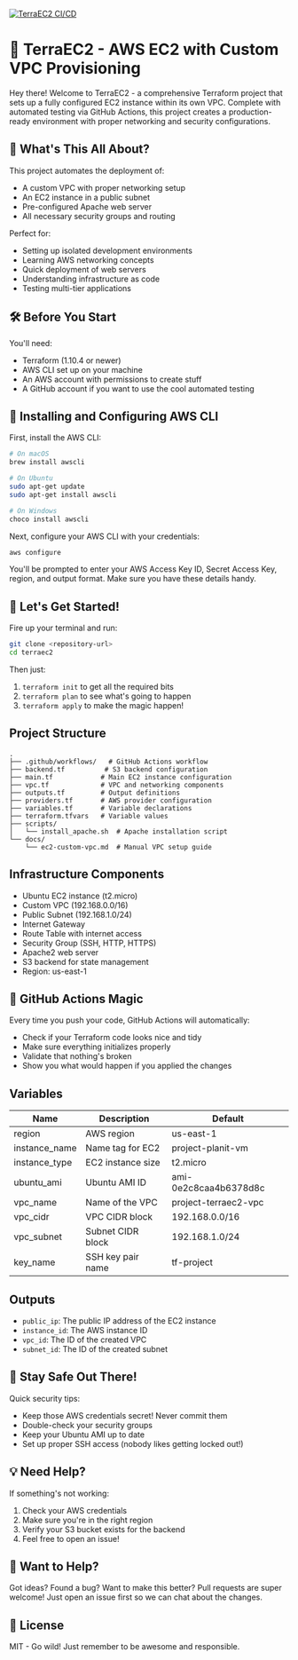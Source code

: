 [![TerraEC2 CI/CD](https://github.com/dhruvikmevada/TerraEC2/actions/workflows/main.yml/badge.svg)](https://github.com/dhruvikmevada/TerraEC2/actions/workflows/main.yml)

# 🚀 TerraEC2 - AWS EC2 with Custom VPC Provisioning

Hey there! Welcome to TerraEC2 - a comprehensive Terraform project that sets up a fully configured EC2 instance within its own VPC. Complete with automated testing via GitHub Actions, this project creates a production-ready environment with proper networking and security configurations.

## 🎯 What's This All About?

This project automates the deployment of:
- A custom VPC with proper networking setup
- An EC2 instance in a public subnet
- Pre-configured Apache web server
- All necessary security groups and routing

Perfect for:
- Setting up isolated development environments
- Learning AWS networking concepts
- Quick deployment of web servers
- Understanding infrastructure as code
- Testing multi-tier applications

## 🛠️ Before You Start

You'll need:
- Terraform (1.10.4 or newer)
- AWS CLI set up on your machine
- An AWS account with permissions to create stuff
- A GitHub account if you want to use the cool automated testing

## 🔧 Installing and Configuring AWS CLI

First, install the AWS CLI:

```bash
# On macOS
brew install awscli

# On Ubuntu
sudo apt-get update
sudo apt-get install awscli

# On Windows
choco install awscli
```

Next, configure your AWS CLI with your credentials:

```bash
aws configure
```

You'll be prompted to enter your AWS Access Key ID, Secret Access Key, region, and output format. Make sure you have these details handy.

## 🚦 Let's Get Started!

Fire up your terminal and run:

```bash
git clone <repository-url>
cd terraec2
```

Then just:
1. `terraform init` to get all the required bits
2. `terraform plan` to see what's going to happen
3. `terraform apply` to make the magic happen!

## Project Structure

```
.
├── .github/workflows/   # GitHub Actions workflow
├── backend.tf          # S3 backend configuration
├── main.tf            # Main EC2 instance configuration
├── vpc.tf             # VPC and networking components
├── outputs.tf         # Output definitions
├── providers.tf       # AWS provider configuration
├── variables.tf       # Variable declarations
├── terraform.tfvars   # Variable values
├── scripts/
│   └── install_apache.sh  # Apache installation script
└── docs/
    └── ec2-custom-vpc.md  # Manual VPC setup guide
```

## Infrastructure Components

- Ubuntu EC2 instance (t2.micro)
- Custom VPC (192.168.0.0/16)
- Public Subnet (192.168.1.0/24)
- Internet Gateway
- Route Table with internet access
- Security Group (SSH, HTTP, HTTPS)
- Apache2 web server
- S3 backend for state management
- Region: us-east-1

## 🤖 GitHub Actions Magic

Every time you push your code, GitHub Actions will automatically:
- Check if your Terraform code looks nice and tidy
- Make sure everything initializes properly
- Validate that nothing's broken
- Show you what would happen if you applied the changes

## Variables

| Name | Description | Default |
|------|-------------|---------|
| region | AWS region | us-east-1 |
| instance_name | Name tag for EC2 | project-planit-vm |
| instance_type | EC2 instance size | t2.micro |
| ubuntu_ami | Ubuntu AMI ID | ami-0e2c8caa4b6378d8c |
| vpc_name | Name of the VPC | project-terraec2-vpc |
| vpc_cidr | VPC CIDR block | 192.168.0.0/16 |
| vpc_subnet | Subnet CIDR block | 192.168.1.0/24 |
| key_name | SSH key pair name | tf-project |

## Outputs

- `public_ip`: The public IP address of the EC2 instance
- `instance_id`: The AWS instance ID
- `vpc_id`: The ID of the created VPC
- `subnet_id`: The ID of the created subnet

## 🔐 Stay Safe Out There!

Quick security tips:
- Keep those AWS credentials secret! Never commit them
- Double-check your security groups
- Keep your Ubuntu AMI up to date
- Set up proper SSH access (nobody likes getting locked out!)

## 💡 Need Help?

If something's not working:
1. Check your AWS credentials
2. Make sure you're in the right region
3. Verify your S3 bucket exists for the backend
4. Feel free to open an issue!

## 🤝 Want to Help?

Got ideas? Found a bug? Want to make this better? Pull requests are super welcome! Just open an issue first so we can chat about the changes.

## 📝 License

MIT - Go wild! Just remember to be awesome and responsible.

